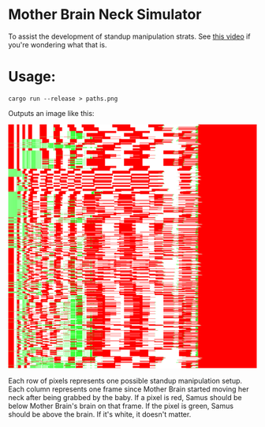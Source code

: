 # Mother Brain Neck Simulator

To assist the development of standup manipulation strats. See [this video](https://www.youtube.com/watch?v=7SHD9L_Jx5Q) if you're wondering what that is.

# Usage:

```
cargo run --release > paths.png
```

Outputs an image like this:

![](paths.png)

Each row of pixels represents one possible standup manipulation setup. Each column represents one frame since Mother Brain started moving her neck after being grabbed by the baby. If a pixel is red, Samus should be below Mother Brain's brain on that frame. If the pixel is green, Samus should be above the brain. If it's white, it doesn't matter.
